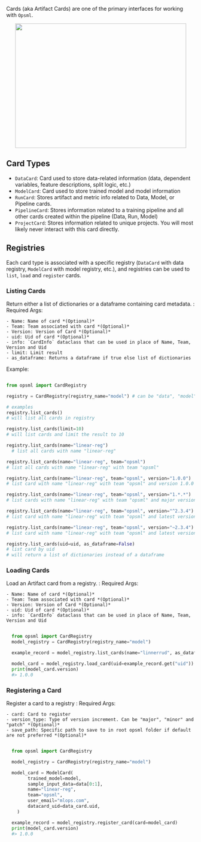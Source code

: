 Cards (aka Artifact Cards) are one of the primary interfaces for working with `Opsml`.

<p align="center">
  <img src="../../images/card-flow.png" width="457" height="332"/>
</p>

## Card Types

- `DataCard`: Card used to store data-related information (data, dependent variables, feature descriptions, split logic, etc.)
- `ModelCard`: Card used to store trained model and model information
- `RunCard`: Stores artifact and metric info related to Data, Model, or Pipeline cards.
- `PipelineCard`: Stores information related to a training pipeline and all other cards created within the pipeline (Data, Run, Model)
- `ProjectCard`: Stores information related to unique projects. You will most likely never interact with this card directly.


## Registries

Each card type is associated with a specific registry (`DataCard` with data registry, `ModelCard` with model registry, etc.), and registries can be used to `list`, `load` and `register` cards.

### Listing Cards
Return either a list of dictionaries or a dataframe containing card metadata. 
: Required Args:
  
    - Name: Name of card *(Optional)*
    - Team: Team associated with card *(Optional)*
    - Version: Version of Card *(Optional)*
    - uid: Uid of card *(Optional)*
    - info: `CardInfo` dataclass that can be used in place of Name, Team, Version and Uid
    - limit: Limit result
    - as_dataframe: Returns a dataframe if true else list of dictionaries

  Example:

  ```python

  from opsml import CardRegistry

  registry = CardRegistry(registry_name="model") # can be "data", "model", "run", "pipeline

  # examples
  registry.list_cards() 
  # will list all cards in registry

  registry.list_cards(limit=10) 
  # will list cards and limit the result to 10
  
  registry.list_cards(name="linear-reg")
    # list all cards with name "linear-reg"
  
  registry.list_cards(name="linear-reg", team="opsml") 
  # list all cards with name "linear-reg" with team "opsml"
  
  registry.list_cards(name="linear-reg", team="opsml", version="1.0.0") 
  # list card with name "linear-reg" with team "opsml" and version 1.0.0

  registry.list_cards(name="linear-reg", team="opsml", version="1.*.*") 
  # list cards with name "linear-reg" with team "opsml" and major version of "1"

  registry.list_cards(name="linear-reg", team="opsml", version="^2.3.4") 
  # list card with name "linear-reg" with team "opsml" and latest version < 3.0.0

  registry.list_cards(name="linear-reg", team="opsml", version="~2.3.4") 
  # list card with name "linear-reg" with team "opsml" and latest version < 2.4.0

  registry.list_cards(uid=uid, as_dataframe=False)
  # list card by uid
  # will return a list of dictionaries instead of a dataframe

  ```

### Loading Cards
Load an Artifact card from a registry. 
: Required Args:
  
    - Name: Name of card *(Optional)*
    - Team: Team associated with card *(Optional)*
    - Version: Version of Card *(Optional)*
    - uid: Uid of card *(Optional)*
    - info: `CardInfo` dataclass that can be used in place of Name, Team, Version and Uid


```python

  from opsml import CardRegistry
  model_registry = CardRegistry(registry_name="model")

  example_record = model_registry.list_cards(name="linnerrud", as_dataframe=False)[0]

  model_card = model_registry.load_card(uid=example_record.get("uid"))
  print(model_card.version)
  #> 1.0.0

```

### Registering a Card
Register a card to a registry 
: Required Args:
  
    - card: Card to register
    - version_type: Type of version increment. Can be "major", "minor" and "patch" *(Optional)*
    - save_path: Specific path to save to in root opsml folder if default are not preferred *(Optional)*


```python

  from opsml import CardRegistry

  model_registry = CardRegistry(registry_name="model")

  model_card = ModelCard(
        trained_model=model,
        sample_input_data=data[0:1],
        name="linear-reg",
        team="opsml",
        user_email="mlops.com",
        datacard_uid=data_card.uid,
    )

  example_record = model_registry.register_card(card=model_card)
  print(model_card.version)
  #> 1.0.0
  
```

